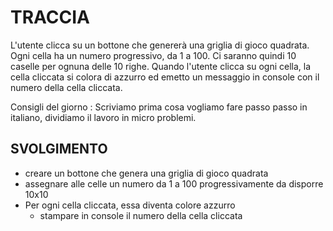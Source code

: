 # TRACCIA

L'utente clicca su un bottone che genererà una griglia di gioco quadrata.
Ogni cella ha un numero progressivo, da 1 a 100.
Ci saranno quindi 10 caselle per ognuna delle 10 righe.
Quando l'utente clicca su ogni cella, la cella cliccata si colora di azzurro ed emetto un messaggio in console con il numero della cella cliccata.

Consigli del giorno :
Scriviamo prima cosa vogliamo fare passo passo in italiano, dividiamo il lavoro in micro problemi.


## SVOLGIMENTO

- creare un bottone che genera una griglia di gioco quadrata
- assegnare alle celle un numero da 1 a 100 progressivamente da disporre 10x10
- Per ogni cella cliccata, essa diventa colore azzurro
  - stampare in console il numero della cella cliccata